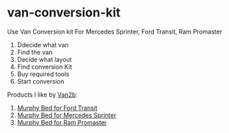 # van-conversion-kit
Use Van Conversion kit For Mercedes Sprinter, Ford Transit, Ram Promaster
1. Ddecide what van
2. Find the van
3. Decide what layout
4. Find conversion Kit
5. Buy required tools
6. Start conversion


Products I like by [Van2b](https://van2b.com/):
1. [Murphy Bed for Ford Transit](https://van2b.com/product/ford-transit-van-murphy-bed/)
2. [Murphy Bed for Mercedes Sprinter](https://van2b.com/product/sprinter-van-murphy-bed/)
3. [Murphy Bed for Ram Promaster](https://van2b.com/product/ram-promaster-murphy-bed/)



